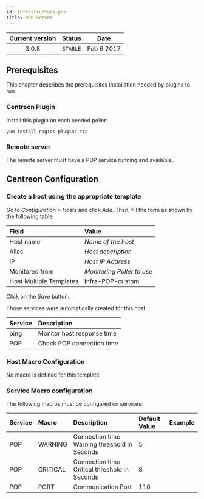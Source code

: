 ```yaml
---
id: infrastructure-pop
title: POP Server
---
```


| Current version | Status | Date |
| :-: | :-: | :-: |
| 3.0.8 | `STABLE` | Feb  6 2017 |

## Prerequisites

This chapter describes the prerequisites installation needed by plugins to run.

### Centreon Plugin

Install this plugin on each needed poller:

``` shell
yum install nagios-plugins-tcp
```

### Remote server

The remote server must have a POP service running and available.

## Centreon Configuration

### Create a host using the appropriate template

Go to *Configuration \> Hosts* and click *Add*. Then, fill the form as shown by
the following table:

| Field                                   | Value                      |
| :-------------------------------------- | :------------------------- |
| Host name                               | *Name of the host*         |
| Alias                                   | *Host description*         |
| IP                                      | *Host IP Address*          |
| Monitored from                          | *Monitoring Poller to use* |
| Host Multiple Templates                 | Infra-POP-custom           |

Click on the *Save* button.

Those services were automatically created for this host:

| Service | Description                |
| :------ | :------------------------- |
| ping    | Monitor host response time |
| POP     | Check POP connection time  |

### Host Macro Configuration

No macro is defined for this template.

### Service Macro configuration

The following macros must be configured on services:

| Service | Macro    | Description                                   | Default Value | Example |
| :------ | :------- | :-------------------------------------------- | :------------ | :------ |
| POP     | WARNING  | Connection time Warning threshold in Seconds  | 5             |         |
| POP     | CRITICAL | Connection time Critical threshold in Seconds | 8             |         |
| POP     | PORT     | Communication Port                            | 110           |         |

